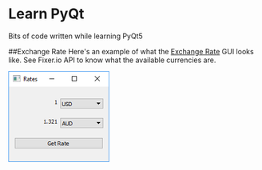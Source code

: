 # Learn PyQt
Bits of code written while learning PyQt5

##Exchange Rate
Here's an example of what the [Exchange Rate](/ExchangeRate) GUI looks like. See Fixer.io API to know what the available currencies are.

![](/ExchangeRate/rates_img.png)





